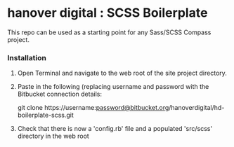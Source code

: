 # hanover digital : SCSS Boilerplate #

This repo can be used as a starting point for any Sass/SCSS Compass project.

### Installation ###

1. Open Terminal and navigate to the web root of the site project directory.

2. Paste in the following (replacing username and password with the Bitbucket connection details:

      git clone https://username:password@bitbucket.org/hanoverdigital/hd-boilerplate-scss.git

3. Check that there is now a 'config.rb' file and a populated 'src/scss' directory in the web root